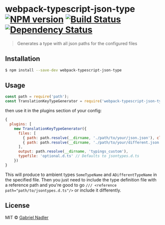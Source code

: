 # webpack-typescript-json-type [![NPM version][npm-image]][npm-url] [![Build Status][travis-image]][travis-url] [![Dependency Status][daviddm-image]][daviddm-url]
> Generates a type with all json paths for the configured files

## Installation

```sh
$ npm install --save-dev webpack-typescript-json-type
```

## Usage

```js
const path = require('path');
const TranslationKeyTypeGenerator = require('webpack-typescript-json-type');
```
then use it in the plugins section of your config: 
```js
{
  plugins: [
    new TranslationKeyTypeGenerator({ 
      files: [
        { path: path.resolve(__dirname, './path/to/your/json.json'), class: 'SomeTypeName' },
        { path: path.resolve(__dirname, './path/to/your/different.json.json'), class: 'ADifferentTypeName' },
      ], 
      output: path.resolve(__dirname, 'typings_custom'),
      typefile: 'optional.d.ts' // Defaults to jsontypes.d.ts
    })
}
```

This will produce to ambient types `SomeTypeName` and `ADifferentTypeName` in the specified file.
Then you just need to include the type definition file with a reference path and you're good to go `/// <reference path="path/to/jsontypes.d.ts"/>` or include it differently.

## License

MIT © [Gabriel Nadler](https://github.com/Tyderion)


[npm-image]: https://badge.fury.io/js/webpack-typescript-json-type.svg
[npm-url]: https://npmjs.org/package/webpack-typescript-json-type
[travis-image]: https://travis-ci.org/Tyderion/webpack-typescript-json-type.svg?branch=master
[travis-url]: https://travis-ci.org/Tyderion/webpack-typescript-json-type
[daviddm-image]: https://david-dm.org/Tyderion/webpack-typescript-json-type.svg?theme=shields.io
[daviddm-url]: https://david-dm.org/Tyderion/webpack-typescript-json-type
